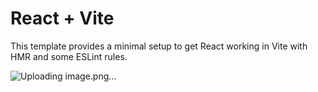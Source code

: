 # React + Vite

This template provides a minimal setup to get React working in Vite with HMR and some ESLint rules.

![Uploading image.png…]()
